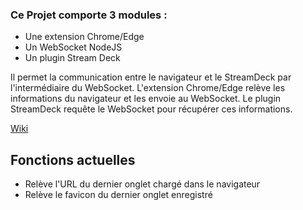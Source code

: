 ### Ce Projet comporte 3 modules :

* Une extension Chrome/Edge
* Un WebSocket NodeJS
* Un plugin Stream Deck

Il permet la communication entre le navigateur et le StreamDeck par l'intermédiaire du WebSocket.
L'extension Chrome/Edge relève les informations du navigateur et les envoie au WebSocket. Le plugin StreamDeck requête le WebSocket pour récupérer ces informations.

[Wiki](https://github.com/Greenystuff/Nav-Grabber/wiki)

## Fonctions actuelles

* Relève l'URL du dernier onglet chargé dans le navigateur
* Relève le favicon du dernier onglet enregistré